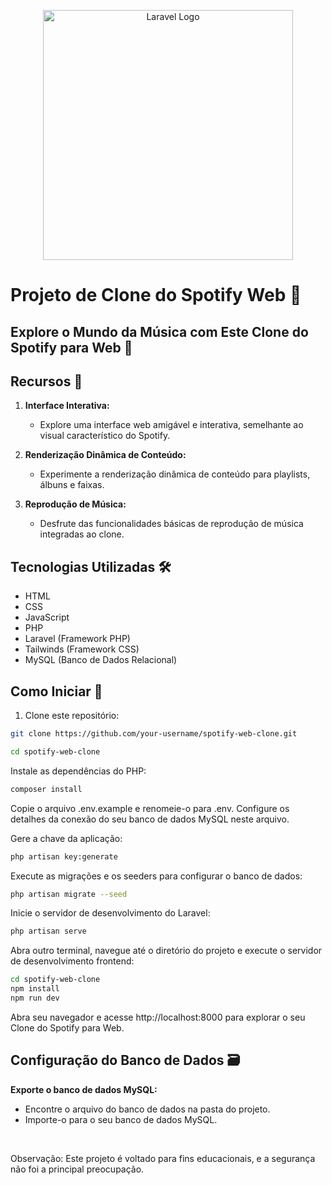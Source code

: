 <p align="center"><a href="https://laravel.com" target="_blank"><img src="https://raw.githubusercontent.com/laravel/art/master/logo-lockup/5%20SVG/2%20CMYK/1%20Full%20Color/laravel-logolockup-cmyk-red.svg" width="400" alt="Laravel Logo"></a></p>

# Projeto de Clone do Spotify Web 🎵

## Explore o Mundo da Música com Este Clone do Spotify para Web 🚀


## Recursos 🎉

1. **Interface Interativa:**
   - Explore uma interface web amigável e interativa, semelhante ao visual característico do Spotify.

2. **Renderização Dinâmica de Conteúdo:**
   - Experimente a renderização dinâmica de conteúdo para playlists, álbuns e faixas.

3. **Reprodução de Música:**
   - Desfrute das funcionalidades básicas de reprodução de música integradas ao clone.

## Tecnologias Utilizadas 🛠️

- HTML
- CSS
- JavaScript
- PHP
- Laravel (Framework PHP)
- Tailwinds (Framework CSS)
- MySQL (Banco de Dados Relacional)

## Como Iniciar 🚀

1. Clone este repositório:

```bash
git clone https://github.com/your-username/spotify-web-clone.git
```
```bash
cd spotify-web-clone
```
Instale as dependências do PHP:
```bash
composer install
```
Copie o arquivo .env.example e renomeie-o para .env. Configure os detalhes da conexão do seu banco de dados MySQL neste arquivo.<br>

Gere a chave da aplicação:
```bash
php artisan key:generate

```
Execute as migrações e os seeders para configurar o banco de dados:
```bash
php artisan migrate --seed
```
Inicie o servidor de desenvolvimento do Laravel:
```bash
php artisan serve

```
Abra outro terminal, navegue até o diretório do projeto e execute o servidor de desenvolvimento frontend:

```bash
cd spotify-web-clone
npm install
npm run dev
```
Abra seu navegador e acesse http://localhost:8000 para explorar o seu Clone do Spotify para Web.

## Configuração do Banco de Dados 🗃️
**Exporte o banco de dados MySQL:**<br>

- Encontre o arquivo do banco de dados na pasta do projeto.<br>
- Importe-o para o seu banco de dados MySQL.<br>

<br>

Observação: Este projeto é voltado para fins educacionais, e a segurança não foi a principal preocupação. 


